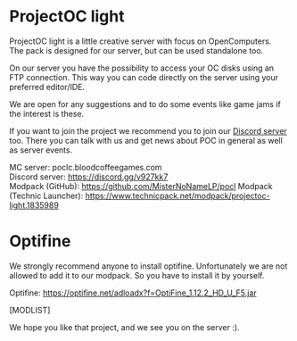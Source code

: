 # ProjectOC light
ProjectOC light is a little creative server with focus on OpenComputers.  
The pack is designed for our server, but can be used standalone too.

On our server you have the possibility to access your OC disks using an FTP connection. This way you can code directly on the server using your preferred editor/IDE.

We are open for any suggestions and to do some events like game jams if the interest is these.  

If you want to join the project we recommend you to join our [Discord server](https://discord.gg/v927kk7) too. There you can talk with us and get news about POC in general as well as server events.

MC server: poclc.bloodcoffeegames.com  
Discord server: https://discord.gg/v927kk7  
Modpack (GitHub): https://github.com/MisterNoNameLP/pocl
Modpack (Technic Launcher): https://www.technicpack.net/modpack/projectoc-light.1835989

# Optifine
We strongly recommend anyone to install optifine.
Unfortunately we are not allowed to add it to our modpack.
So you have to install it by yourself.

Optifine: https://optifine.net/adloadx?f=OptiFine_1.12.2_HD_U_F5.jar  

[MODLIST]

We hope you like that project, and we see you on the server :).
 